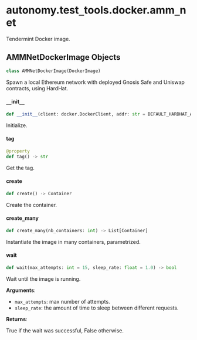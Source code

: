 <a id="autonomy.test_tools.docker.amm_net"></a>

# autonomy.test`_`tools.docker.amm`_`net

Tendermint Docker image.

<a id="autonomy.test_tools.docker.amm_net.AMMNetDockerImage"></a>

## AMMNetDockerImage Objects

```python
class AMMNetDockerImage(DockerImage)
```

Spawn a local Ethereum network with deployed Gnosis Safe and Uniswap contracts, using HardHat.

<a id="autonomy.test_tools.docker.amm_net.AMMNetDockerImage.__init__"></a>

#### `__`init`__`

```python
def __init__(client: docker.DockerClient, addr: str = DEFAULT_HARDHAT_ADDR, port: int = DEFAULT_HARDHAT_PORT)
```

Initialize.

<a id="autonomy.test_tools.docker.amm_net.AMMNetDockerImage.tag"></a>

#### tag

```python
@property
def tag() -> str
```

Get the tag.

<a id="autonomy.test_tools.docker.amm_net.AMMNetDockerImage.create"></a>

#### create

```python
def create() -> Container
```

Create the container.

<a id="autonomy.test_tools.docker.amm_net.AMMNetDockerImage.create_many"></a>

#### create`_`many

```python
def create_many(nb_containers: int) -> List[Container]
```

Instantiate the image in many containers, parametrized.

<a id="autonomy.test_tools.docker.amm_net.AMMNetDockerImage.wait"></a>

#### wait

```python
def wait(max_attempts: int = 15, sleep_rate: float = 1.0) -> bool
```

Wait until the image is running.

**Arguments**:

- `max_attempts`: max number of attempts.
- `sleep_rate`: the amount of time to sleep between different requests.

**Returns**:

True if the wait was successful, False otherwise.

